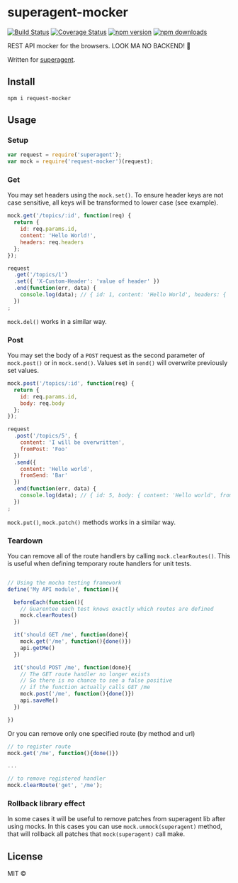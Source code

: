 # superagent-mocker

[![Build Status](https://travis-ci.org/A/superagent-mocker.svg?branch=master)](https://travis-ci.org/A/superagent-mocker)
[![Coverage Status](https://coveralls.io/repos/github/A/superagent-mocker/badge.svg?branch=master)](https://coveralls.io/github/A/superagent-mocker?branch=master)
[![npm version](https://img.shields.io/npm/v/superagent-mocker.svg)](https://www.npmjs.com/package/superagent-mocker)
[![npm downloads](https://img.shields.io/npm/dm/superagent-mocker.svg)](https://www.npmjs.com/package/superagent-mocker)

REST API mocker for the browsers. LOOK MA NO BACKEND! 👐

Written for [superagent](https://github.com/visionmedia/superagent).

## Install

```shell
npm i request-mocker
```

## Usage

### Setup

```js
var request = require('superagent');
var mock = require('request-mocker')(request);
```

### Get

You may set headers using the `mock.set()`.  To ensure header keys are not case sensitive,
all keys will be transformed to lower case (see example).

```js
mock.get('/topics/:id', function(req) {
  return {
    id: req.params.id,
    content: 'Hello World!',
    headers: req.headers
  };
});

request
  .get('/topics/1')
  .set({ 'X-Custom-Header': 'value of header' })
  .end(function(err, data) {
    console.log(data); // { id: 1, content: 'Hello World', headers: { 'x-custom-header': 'value of header' } }
  })
;
```

`mock.del()` works in a similar way.

### Post

You may set the body of a `POST` request as the second parameter of `mock.post()`
or in `mock.send()`.  Values set in `send()` will overwrite previously set values.

```js
mock.post('/topics/:id', function(req) {
  return {
    id: req.params.id,
    body: req.body
  };
});

request
  .post('/topics/5', {
    content: 'I will be overwritten',
    fromPost: 'Foo'
  })
  .send({
    content: 'Hello world',
    fromSend: 'Bar'
  })
  .end(function(err, data) {
    console.log(data); // { id: 5, body: { content: 'Hello world', fromPost: 'Foo', fromSend: 'Bar' } }
  })
;
```

`mock.put()`, `mock.patch()` methods works in a similar way.

### Teardown

You can remove all of the route handlers by calling `mock.clearRoutes()`.  This is useful when defining temporary route handlers for unit tests.

```js

// Using the mocha testing framework
define('My API module', function(){

  beforeEach(function(){
    // Guarentee each test knows exactly which routes are defined
    mock.clearRoutes()
  })

  it('should GET /me', function(done){
    mock.get('/me', function(){done()})
    api.getMe()
  })

  it('should POST /me', function(done){
    // The GET route handler no longer exists
    // So there is no chance to see a false positive
    // if the function actually calls GET /me
    mock.post('/me', function(){done()})
    api.saveMe()
  })

})
```

Or you can remove only one specified route (by method and url)

```js
// to register route
mock.get('/me', function(){done()})

...

// to remove registered handler
mock.clearRoute('get', '/me');

```

### Rollback library effect

In some cases it will be useful to remove patches from superagent lib after using mocks.
In this cases you can use ```mock.unmock(superagent)``` method, that will rollback all patches that ```mock(superagent)``` call make.

## License

MIT ©


